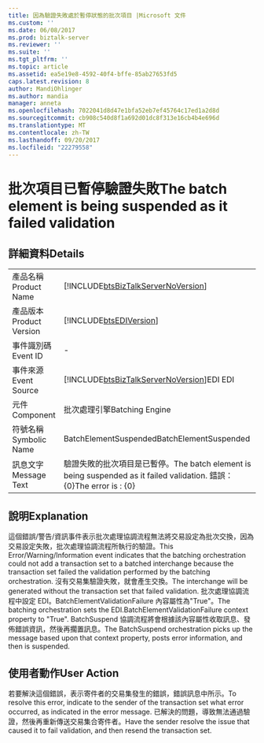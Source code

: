 ```yaml
---
title: 因為驗證失敗處於暫停狀態的批次項目 |Microsoft 文件
ms.custom: ''
ms.date: 06/08/2017
ms.prod: biztalk-server
ms.reviewer: ''
ms.suite: ''
ms.tgt_pltfrm: ''
ms.topic: article
ms.assetid: ea5e19e8-4592-40f4-bffe-85ab27653fd5
caps.latest.revision: 8
author: MandiOhlinger
ms.author: mandia
manager: anneta
ms.openlocfilehash: 7022041d8d47e1bfa52eb7ef45764c17ed1a2d8d
ms.sourcegitcommit: cb908c540d8f1a692d01dc8f313e16cb4b4e696d
ms.translationtype: MT
ms.contentlocale: zh-TW
ms.lasthandoff: 09/20/2017
ms.locfileid: "22279558"
---
```

# <a name="the-batch-element-is-being-suspended-as-it-failed-validation"></a><span data-ttu-id="a264d-102">批次項目已暫停驗證失敗</span><span class="sxs-lookup"><span data-stu-id="a264d-102">The batch element is being suspended as it failed validation</span></span>
## <a name="details"></a><span data-ttu-id="a264d-103">詳細資料</span><span class="sxs-lookup"><span data-stu-id="a264d-103">Details</span></span>  
  
|||  
|-|-|  
|<span data-ttu-id="a264d-104">產品名稱</span><span class="sxs-lookup"><span data-stu-id="a264d-104">Product Name</span></span>|[!INCLUDE[btsBizTalkServerNoVersion](../includes/btsbiztalkservernoversion-md.md)]|  
|<span data-ttu-id="a264d-105">產品版本</span><span class="sxs-lookup"><span data-stu-id="a264d-105">Product Version</span></span>|[!INCLUDE[btsEDIVersion](../includes/btsediversion-md.md)]|  
|<span data-ttu-id="a264d-106">事件識別碼</span><span class="sxs-lookup"><span data-stu-id="a264d-106">Event ID</span></span>|-|  
|<span data-ttu-id="a264d-107">事件來源</span><span class="sxs-lookup"><span data-stu-id="a264d-107">Event Source</span></span>|[!INCLUDE[btsBizTalkServerNoVersion](../includes/btsbiztalkservernoversion-md.md)]<span data-ttu-id="a264d-108">EDI</span><span class="sxs-lookup"><span data-stu-id="a264d-108"> EDI</span></span>|  
|<span data-ttu-id="a264d-109">元件</span><span class="sxs-lookup"><span data-stu-id="a264d-109">Component</span></span>|<span data-ttu-id="a264d-110">批次處理引擎</span><span class="sxs-lookup"><span data-stu-id="a264d-110">Batching Engine</span></span>|  
|<span data-ttu-id="a264d-111">符號名稱</span><span class="sxs-lookup"><span data-stu-id="a264d-111">Symbolic Name</span></span>|<span data-ttu-id="a264d-112">BatchElementSuspended</span><span class="sxs-lookup"><span data-stu-id="a264d-112">BatchElementSuspended</span></span>|  
|<span data-ttu-id="a264d-113">訊息文字</span><span class="sxs-lookup"><span data-stu-id="a264d-113">Message Text</span></span>|<span data-ttu-id="a264d-114">驗證失敗的批次項目是已暫停。</span><span class="sxs-lookup"><span data-stu-id="a264d-114">The batch element is being suspended as it failed validation.</span></span> <span data-ttu-id="a264d-115">錯誤： {0}</span><span class="sxs-lookup"><span data-stu-id="a264d-115">The error is : {0}</span></span>|  
  
## <a name="explanation"></a><span data-ttu-id="a264d-116">說明</span><span class="sxs-lookup"><span data-stu-id="a264d-116">Explanation</span></span>  
 <span data-ttu-id="a264d-117">這個錯誤/警告/資訊事件表示批次處理協調流程無法將交易設定為批次交換，因為交易設定失敗，批次處理協調流程所執行的驗證。</span><span class="sxs-lookup"><span data-stu-id="a264d-117">This Error/Warning/Information event indicates that the batching orchestration could not add a transaction set to a batched interchange because the transaction set failed the validation performed by the batching orchestration.</span></span> <span data-ttu-id="a264d-118">沒有交易集驗證失敗，就會產生交換。</span><span class="sxs-lookup"><span data-stu-id="a264d-118">The interchange will be generated without the transaction set that failed validation.</span></span> <span data-ttu-id="a264d-119">批次處理協調流程中設定 EDI。BatchElementValidationFailure 內容屬性為"True"。</span><span class="sxs-lookup"><span data-stu-id="a264d-119">The batching orchestration sets the EDI.BatchElementValidationFailure context property to "True".</span></span> <span data-ttu-id="a264d-120">BatchSuspend 協調流程將會根據該內容屬性收取訊息、發佈錯誤資訊，然後再擱置訊息。</span><span class="sxs-lookup"><span data-stu-id="a264d-120">The BatchSuspend orchestration picks up the message based upon that context property, posts error information, and then is suspended.</span></span>  
  
## <a name="user-action"></a><span data-ttu-id="a264d-121">使用者動作</span><span class="sxs-lookup"><span data-stu-id="a264d-121">User Action</span></span>  
 <span data-ttu-id="a264d-122">若要解決這個錯誤，表示寄件者的交易集發生的錯誤，錯誤訊息中所示。</span><span class="sxs-lookup"><span data-stu-id="a264d-122">To resolve this error, indicate to the sender of the transaction set what error occurred, as indicated in the error message.</span></span> <span data-ttu-id="a264d-123">已解決的問題，導致無法通過驗證，然後再重新傳送交易集合寄件者。</span><span class="sxs-lookup"><span data-stu-id="a264d-123">Have the sender resolve the issue that caused it to fail validation, and then resend the transaction set.</span></span>